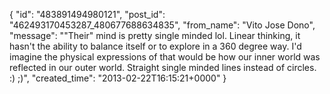  {
   "id": "483891494980121",
   "post_id": "462493170453287_480677688634835",
   "from_name": "Vito Jose Dono",
   "message": "\"Their\" mind is pretty single minded lol. Linear thinking, it hasn't the ability to balance itself or to explore in a 360 degree way. I'd imagine the physical expressions of that would be how our inner world was reflected in our outer world. Straight single minded lines instead of circles. :) ;)",
   "created_time": "2013-02-22T16:15:21+0000"
 }
